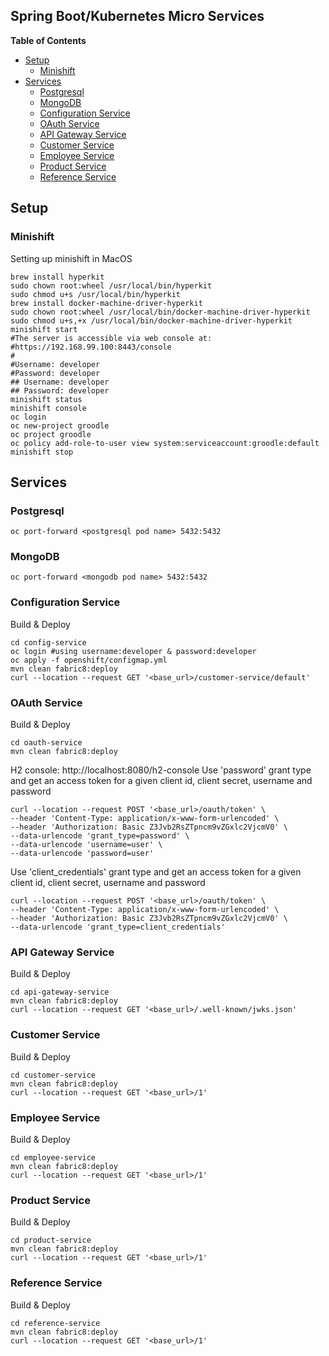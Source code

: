 Spring Boot/Kubernetes Micro Services
-------------------------------------

**Table of Contents**
- [Setup](#setup)
    - [Minishift](#minishift)
- [Services](#services)
    - [Postgresql](#postgresql)
    - [MongoDB](#mongodb)
    - [Configuration Service](#configuration-service)
    - [OAuth Service](#oauth-service)
    - [API Gateway Service](#api-gateway-service)
    - [Customer Service](#customer-service)
    - [Employee Service](#employee-service)
    - [Product Service](#product-service)
    - [Reference Service](#reference-service)
## Setup
### Minishift
Setting up minishift in MacOS
```shell
brew install hyperkit
sudo chown root:wheel /usr/local/bin/hyperkit
sudo chmod u+s /usr/local/bin/hyperkit
brew install docker-machine-driver-hyperkit
sudo chown root:wheel /usr/local/bin/docker-machine-driver-hyperkit
sudo chmod u+s,+x /usr/local/bin/docker-machine-driver-hyperkit
minishift start
#The server is accessible via web console at:
#https://192.168.99.100:8443/console
#
#Username: developer
#Password: developer
## Username: developer
## Password: developer    
minishift status
minishift console
oc login
oc new-project groodle
oc project groodle
oc policy add-role-to-user view system:serviceaccount:groodle:default
minishift stop
```
## Services
### Postgresql
```shell script
oc port-forward <postgresql pod name> 5432:5432
```
### MongoDB
```shell script
oc port-forward <mongodb pod name> 5432:5432
```

### Configuration Service
Build & Deploy
```shell
cd config-service
oc login #using username:developer & password:developer 
oc apply -f openshift/configmap.yml
mvn clean fabric8:deploy
curl --location --request GET '<base_url>/customer-service/default'
```
### OAuth Service
Build & Deploy
```shell script
cd oauth-service
mvn clean fabric8:deploy
```
H2 console: http://localhost:8080/h2-console
Use 'password' grant type and get an access token for a given client id, client secret, username and password
```shell script
curl --location --request POST '<base_url>/oauth/token' \
--header 'Content-Type: application/x-www-form-urlencoded' \
--header 'Authorization: Basic Z3Jvb2RsZTpncm9vZGxlc2VjcmV0' \
--data-urlencode 'grant_type=password' \
--data-urlencode 'username=user' \
--data-urlencode 'password=user'
```
Use 'client_credentials' grant type and get an access token for a given client id, client secret, username and password 
```shell script
curl --location --request POST '<base_url>/oauth/token' \
--header 'Content-Type: application/x-www-form-urlencoded' \
--header 'Authorization: Basic Z3Jvb2RsZTpncm9vZGxlc2VjcmV0' \
--data-urlencode 'grant_type=client_credentials'
```
### API Gateway Service
Build & Deploy
```shell script
cd api-gateway-service
mvn clean fabric8:deploy 
curl --location --request GET '<base_url>/.well-known/jwks.json'
```
### Customer Service
Build & Deploy
```shell script
cd customer-service
mvn clean fabric8:deploy 
curl --location --request GET '<base_url>/1'
```

### Employee Service
Build & Deploy
```shell script
cd employee-service
mvn clean fabric8:deploy 
curl --location --request GET '<base_url>/1'
```
### Product Service
Build & Deploy
```shell script
cd product-service
mvn clean fabric8:deploy 
curl --location --request GET '<base_url>/1'
```
### Reference Service
Build & Deploy
```shell script
cd reference-service
mvn clean fabric8:deploy 
curl --location --request GET '<base_url>/1'
```